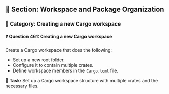 ## 📘 Section: Workspace and Package Organization
### 🔹 Category: Creating a new Cargo workspace
#### ❓ Question 461: Creating a new Cargo workspace

Create a Cargo workspace that does the following:

- Set up a new root folder.
- Configure it to contain multiple crates.
- Define workspace members in the `Cargo.toml` file.

🔧 **Task:** Set up a Cargo workspace structure with multiple crates and the necessary files.
